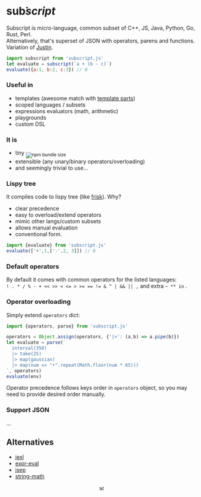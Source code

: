 # sub͘<em>script</em> <!--<sub>SUB͘<em>SCRIPT</em></sub>-->

Subscript is micro-language, common subset of C++, JS, Java, Python, Go, Rust, Perl.<br/>
Alternatively, that's superset of JSON with operators, parens and functions. Variation of [Justin](https://github.com/endojs/Jessie/issues/66).

```js
import subscript from 'subscript.js'
let evaluate = subscript(`a + (b - c)`)
evaluate({a:1, b:2, c:3}) // 0
```

### Useful in
* templates (awesome match with [template parts](https://github.com/github/template-parts))
* scoped languages / subsets
* expressions evaluators (math, arithmetic)
* playgrounds
* custom DSL

### It is 
* tiny <sub>![npm bundle size](https://img.shields.io/bundlephobia/minzip/subscript?color=brightgreen&label=gzip)</sub>
* extensible (any unary/binary operators/overloading)
* and seemingly trivial to use...

### Lispy tree

It compiles code to lispy tree (like [frisk](https://npmjs.com/frisk)). Why?

+ clear precedence
+ easy to overload/extend operators
+ mimic other langs/custom subsets
+ allows manual evaluation
+ conventional form.

```js
import {evaluate} from 'subscript.js'
evaluate(['+',1,['-',2, 3]]) // 0
```

### Default operators

By default it comes with common operators for the listed languages:<br/> `! . * / % - + << >> < <= > >= == != & ^ | && || ,` and extra `~ ** in`
.
<!--
Op | Meaning
---|---
`!` | Negate
`~` | Inverse
`.` | Property
`**` | Power
`*` | Multiply
`/` | Divide
`%` | Module
`-` | Subtract
`+` | Add
`<<` | Left shift
`>>` | Right shift
`<` | Less
`<=` | Less or equal
`>` | Greater
`>=` | Greater or equal
`in` | 
`==` | Equal
`!=` | Not equal
`&` | Binary and
`^` | Binary xor
`|` | Binary or
`&&` | And
`||` | Or
`,` | Sequence
-->

### Operator overloading

Simply extend `operators` dict:

```js
import {operators, parse} from 'subscript.js'

operators = Object.assign(operators, {'|>': (a,b) => a.pipe(b)})
let evaluate = parse(`
  interval(350)
  |> take(25)
  |> map(gaussian)
  |> map(num => "•".repeat(Math.floor(num * 65)))
`, operators)
evaluate(env)
```

Operator precedence follows keys order in `operators` object, so you may need to provide desired order manually.

### Support JSON

...

## Alternatives

* [jexl](https://github.com/TomFrost/Jexl)
* [expr-eval](https://github.com/silentmatt/expr-eval)
* [jsep](https://github.com/EricSmekens/jsep)
* [string-math](https://github.com/devrafalko/string-math)


<p align=center>🕉</p>
